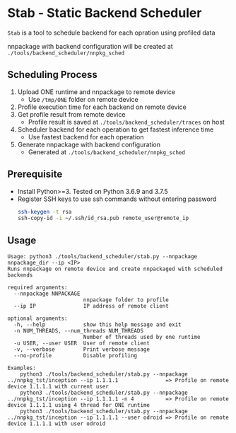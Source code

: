 # Stab - Static Backend Scheduler

`Stab` is a tool to schedule backend for each opration using profiled data

nnpackage with backend configuration will be created at `./tools/backend_scheduler/nnpkg_sched`

## Scheduling Process

1. Upload ONE runtime and nnpackage to remote device
   - Use `/tmp/ONE` folder on remote device
1. Profile execution time for each backend on remote device
1. Get profile result from remote device
   - Profile result is saved at `./tools/backend_scheduler/traces` on host
1. Scheduler backend for each operation to get fastest inference time
   - Use fastest backend for each operation
1. Generate nnpackage with backend configuration
   - Generated at `./tools/backend_scheduler/nnpkg_sched`

## Prerequisite

- Install Python>=3. Tested on Python 3.6.9 and 3.7.5
- Register SSH keys to use ssh commands without entering password
  ```bash
  ssh-keygen -t rsa
  ssh-copy-id -i ~/.ssh/id_rsa.pub remote_user@remote_ip
  ```

## Usage

```
Usage: python3 ./tools/backend_scheduler/stab.py --nnpackage nnpackage_dir --ip <IP>
Runs nnpackage on remote device and create nnpackaged with scheduled backends

required arguments:
  --nnpackage NNPACKAGE
                        nnpackage folder to profile
  --ip IP               IP address of remote client

optional arguments:
  -h, --help            show this help message and exit
  -n NUM_THREADS, --num_threads NUM_THREADS
                        Number of threads used by one runtime
  -u USER, --user USER  User of remote client
  -v, --verbose         Print verbose message
  --no-profile          Disable profiling

Examples:
    python3 ./tools/backend_scheduler/stab.py --nnpackage ../nnpkg_tst/inception --ip 1.1.1.1               => Profile on remote device 1.1.1.1 with current user
    python3 ./tools/backend_scheduler/stab.py --nnpackage ../nnpkg_tst/inception --ip 1.1.1.1 -n 4          => Profile on remote device 1.1.1.1 using 4 thread for ONE runtime
    python3 ./tools/backend_scheduler/stab.py --nnpackage ../nnpkg_tst/inception --ip 1.1.1.1 --user odroid => Profile on remote device 1.1.1.1 with user odroid
```
